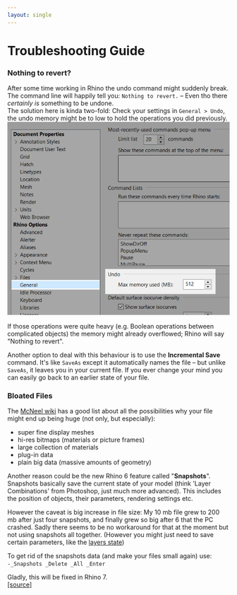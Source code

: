 ```yaml
---
layout: single
---
```


# Troubleshooting Guide

### Nothing to revert?
After some time working in Rhino the undo command might suddenly break. The command line will happily tell you: `Nothing to revert.` – Even tho there _certainly is_ something to be undone.  
The solution here is kinda two-fold:
Check your settings in `General > Undo`, the undo memory might be to low to hold the operations you did previously.  
![undo memory settings image](img/undo-memory.png)  

If those operations were quite heavy (e.g. Boolean operations between complicated objects) the memory might already overflowed; Rhino will say "Nothing to revert".

Another option to deal with this behaviour is to use the **Incremental Save** command. It's like `SaveAs` except it automatically names the file – but unlike `SaveAs`, it leaves you in your current file. If you ever change your mind you can easily go back to an earlier state of your file.


### Bloated Files
The [McNeel wiki](https://wiki.mcneel.com/rhino/checkreducefilesize) has a good list about all the possibilities why your file might end up being huge (not only, but especially):

- super fine display meshes
- hi-res bitmaps (materials or picture frames)
- large collection of materials
- plug-in data
- plain big data (massive amounts of geometry)


Another reason could be the new Rhino 6 feature called "**Snapshots**". Snapshots basically save the current state of your model (think 'Layer Combinations' from Photoshop, just much more advanced). This includes the position of objects, their parameters, rendering settings etc.

However the caveat is big increase in file size: My 10 mb file grew to 200 mb after just four snapshots, and finally grew so big after 6 that the PC crashed.
Sadly there seems to be no workaround for that at the moment but not using snapshots all together. (However you might just need to save certain parameters, like the [layers state](./README.md#too-many-layers-to-handle))

To get rid of the snapshots data (and make your files small again) use:  
`-_Snapshots _Delete _All _Enter`

Gladly, this will be fixed in Rhino 7.  
[[source]](https://discourse.mcneel.com/t/why-is-my-file-so-big/66686/)
